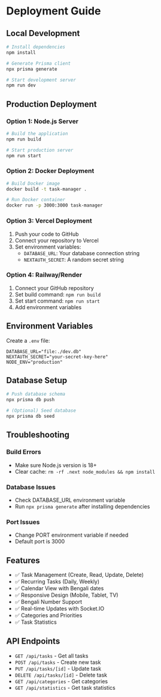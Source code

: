# Deployment Guide

## Local Development

```bash
# Install dependencies
npm install

# Generate Prisma client
npx prisma generate

# Start development server
npm run dev
```

## Production Deployment

### Option 1: Node.js Server

```bash
# Build the application
npm run build

# Start production server
npm run start
```

### Option 2: Docker Deployment

```bash
# Build Docker image
docker build -t task-manager .

# Run Docker container
docker run -p 3000:3000 task-manager
```

### Option 3: Vercel Deployment

1. Push your code to GitHub
2. Connect your repository to Vercel
3. Set environment variables:
   - `DATABASE_URL`: Your database connection string
   - `NEXTAUTH_SECRET`: A random secret string

### Option 4: Railway/Render

1. Connect your GitHub repository
2. Set build command: `npm run build`
3. Set start command: `npm run start`
4. Add environment variables

## Environment Variables

Create a `.env` file:

```env
DATABASE_URL="file:./dev.db"
NEXTAUTH_SECRET="your-secret-key-here"
NODE_ENV="production"
```

## Database Setup

```bash
# Push database schema
npx prisma db push

# (Optional) Seed database
npx prisma db seed
```

## Troubleshooting

### Build Errors
- Make sure Node.js version is 18+
- Clear cache: `rm -rf .next node_modules && npm install`

### Database Issues
- Check DATABASE_URL environment variable
- Run `npx prisma generate` after installing dependencies

### Port Issues
- Change PORT environment variable if needed
- Default port is 3000

## Features

- ✅ Task Management (Create, Read, Update, Delete)
- ✅ Recurring Tasks (Daily, Weekly)
- ✅ Calendar View with Bengali dates
- ✅ Responsive Design (Mobile, Tablet, TV)
- ✅ Bengali Number Support
- ✅ Real-time Updates with Socket.IO
- ✅ Categories and Priorities
- ✅ Task Statistics

## API Endpoints

- `GET /api/tasks` - Get all tasks
- `POST /api/tasks` - Create new task
- `PUT /api/tasks/[id]` - Update task
- `DELETE /api/tasks/[id]` - Delete task
- `GET /api/categories` - Get categories
- `GET /api/statistics` - Get task statistics